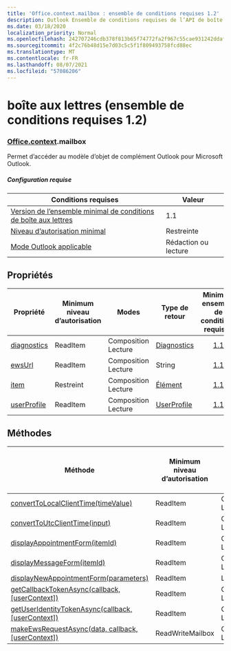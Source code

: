 ```yaml
---
title: 'Office.context.mailbox : ensemble de conditions requises 1.2'
description: Outlook Ensemble de conditions requises de l’API de boîte aux lettres version 1.2 du modèle objet Mailbox.
ms.date: 03/18/2020
localization_priority: Normal
ms.openlocfilehash: 242707246cdb378f813b65f74772fa2f967c55cae931242ddaf8a9db3a29716f
ms.sourcegitcommit: 4f2c76b48d15e7d03c5c5f1f809493758fcd88ec
ms.translationtype: MT
ms.contentlocale: fr-FR
ms.lasthandoff: 08/07/2021
ms.locfileid: "57086206"
---
```

# <a name="mailbox-requirement-set-12"></a>boîte aux lettres (ensemble de conditions requises 1.2)

### <a name="officecontextmailbox"></a>[Office](office.md)[.context](office.context.md).mailbox

Permet d’accéder au modèle d’objet de complément Outlook pour Microsoft Outlook.

##### <a name="requirements"></a>Configuration requise

|Conditions requises| Valeur|
|---|---|
|[Version de l’ensemble minimal de conditions de boîte aux lettres](../../requirement-sets/outlook-api-requirement-sets.md)| 1.1|
|[Niveau d’autorisation minimal](../../../outlook/understanding-outlook-add-in-permissions.md)| Restreinte|
|[Mode Outlook applicable](../../../outlook/outlook-add-ins-overview.md#extension-points)| Rédaction ou lecture|

## <a name="properties"></a>Propriétés

| Propriété | Minimum<br>niveau d’autorisation | Modes | Type de retour | Minimum<br>ensemble de conditions requises |
|---|---|---|---|:---:|
| [diagnostics](/javascript/api/outlook/office.mailbox?view=outlook-js-1.2&preserve-view=true#diagnostics) | ReadItem | Composition<br>Lecture | [Diagnostics](/javascript/api/outlook/office.diagnostics?view=outlook-js-1.2&preserve-view=true) | [1.1](../requirement-set-1.1/outlook-requirement-set-1.1.md) |
| [ewsUrl](/javascript/api/outlook/office.mailbox?view=outlook-js-1.2&preserve-view=true#ewsUrl) | ReadItem | Composition<br>Lecture | String | [1.1](../requirement-set-1.1/outlook-requirement-set-1.1.md) |
| [item](office.context.mailbox.item.md) | Restreint | Composition<br>Lecture | [Élément](/javascript/api/outlook/office.item?view=outlook-js-1.2&preserve-view=true) | [1.1](../requirement-set-1.1/outlook-requirement-set-1.1.md) |
| [userProfile](/javascript/api/outlook/office.mailbox?view=outlook-js-1.2&preserve-view=true#userProfile) | ReadItem | Composition<br>Lecture | [UserProfile](/javascript/api/outlook/office.userprofile?view=outlook-js-1.2&preserve-view=true) | [1.1](../requirement-set-1.1/outlook-requirement-set-1.1.md) |

## <a name="methods"></a>Méthodes

| Méthode | Minimum<br>niveau d’autorisation | Modes | Minimum<br>ensemble de conditions requises |
|---|---|---|:---:|
| [convertToLocalClientTime(timeValue)](/javascript/api/outlook/office.mailbox?view=outlook-js-1.2&preserve-view=true#convertToLocalClientTime_timeValue_) | ReadItem | Composition<br>Lecture | [1.1](../requirement-set-1.1/outlook-requirement-set-1.1.md) |
| [convertToUtcClientTime(input)](/javascript/api/outlook/office.mailbox?view=outlook-js-1.2&preserve-view=true#convertToUtcClientTime_input_) | ReadItem | Composition<br>Lecture | [1.1](../requirement-set-1.1/outlook-requirement-set-1.1.md) |
| [displayAppointmentForm(itemId)](/javascript/api/outlook/office.mailbox?view=outlook-js-1.2&preserve-view=true#displayAppointmentForm_itemId_) | ReadItem | Composition<br>Lecture | [1.1](../requirement-set-1.1/outlook-requirement-set-1.1.md) |
| [displayMessageForm(itemId)](/javascript/api/outlook/office.mailbox?view=outlook-js-1.2&preserve-view=true#displayMessageForm_itemId_) | ReadItem | Composition<br>Lecture | [1.1](../requirement-set-1.1/outlook-requirement-set-1.1.md) |
| [displayNewAppointmentForm(parameters)](/javascript/api/outlook/office.mailbox?view=outlook-js-1.2&preserve-view=true#displayNewAppointmentForm_parameters_) | ReadItem | Lecture | [1.1](../requirement-set-1.1/outlook-requirement-set-1.1.md) |
| [getCallbackTokenAsync(callback, [userContext])](/javascript/api/outlook/office.mailbox?view=outlook-js-1.2&preserve-view=true#getCallbackTokenAsync_callback__userContext_) | ReadItem | Composition<br>Lecture | [1.3](../requirement-set-1.3/outlook-requirement-set-1.3.md)<br>[1.1](../requirement-set-1.1/outlook-requirement-set-1.1.md) |
| [getUserIdentityTokenAsync(callback, [userContext])](/javascript/api/outlook/office.mailbox?view=outlook-js-1.2&preserve-view=true#getUserIdentityTokenAsync_callback__userContext_) | ReadItem | Composition<br>Lecture | [1.1](../requirement-set-1.1/outlook-requirement-set-1.1.md) |
| [makeEwsRequestAsync(data, callback, [userContext])](/javascript/api/outlook/office.mailbox?view=outlook-js-1.2&preserve-view=true#makeEwsRequestAsync_data__callback__userContext_) | ReadWriteMailbox | Composition<br>Lecture | [1.1](../requirement-set-1.1/outlook-requirement-set-1.1.md) |
